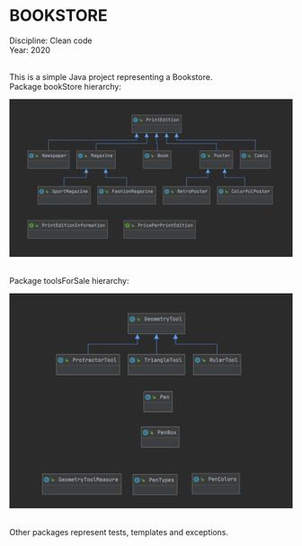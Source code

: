 # BOOKSTORE 
Discipline: Clean code </br>
Year: 2020 </br>

</br>
This is a simple Java project representing a Bookstore.
</br>
Package bookStore hierarchy:

![alt text](https://github.com/dessydonchewa99/CleanCode_java/blob/master/images/bookstore.png)

</br>
Package toolsForSale hierarchy:

![alt text](https://github.com/dessydonchewa99/CleanCode_java/blob/master/images/tools.png)

</br> Other packages represent tests, templates and exceptions.
